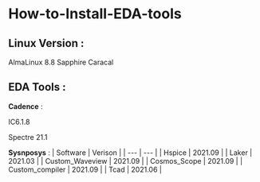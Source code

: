 # How-to-Install-EDA-tools

## Linux Version :

AlmaLinux 8.8  Sapphire Caracal 

## EDA Tools : 
**Cadence** :

IC6.1.8

Spectre 21.1 

**Sysnposys** :
| Software | Verison |
| --- | --- |
| Hspice | 2021.09 |
| Laker  | 2021.03 |
| Custom_Waveview | 2021.09 |
| Cosmos_Scope | 2021.09 |
| Custom_compiler | 2021.09 |
| Tcad | 2021.06 |


